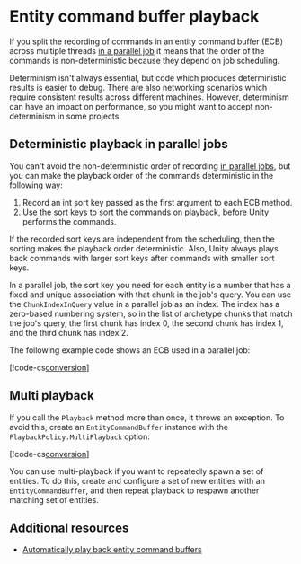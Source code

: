 # Entity command buffer playback

If you split the recording of commands in an entity command buffer (ECB) across multiple threads [in a parallel job](systems-entity-command-buffer-use.md#parallel-jobs) it means that the order of the commands is non-deterministic because they depend on job scheduling. 

Determinism isn't always essential, but code which produces deterministic results is easier to debug. There are also networking scenarios which require consistent results across different machines. However, determinism can have an impact on performance, so you might want to accept non-determinism in some projects.

## Deterministic playback in parallel jobs

You can't avoid the non-deterministic order of recording [in parallel jobs](systems-entity-command-buffer-use.md#parallel-jobs), but you can make the playback order of the commands deterministic in the following way:

1. Record an int sort key passed as the first argument to each ECB method.
1. Use the sort keys to sort the commands on playback, before Unity performs the commands.

If the recorded sort keys are independent from the scheduling, then the sorting makes the playback order deterministic. Also, Unity always plays back commands with larger sort keys after commands with smaller sort keys.

In a parallel job, the sort key you need for each entity is a number that has a fixed and unique association with that chunk in the job's query. You can use the `ChunkIndexInQuery` value in a parallel job as an index. The index has a zero-based numbering system, so in the list of archetype chunks that match the job's query, the first chunk has index 0, the second chunk has index 1, and the third chunk has index 2.

The following example code shows an ECB used in a parallel job:

[!code-cs[conversion](../DocCodeSamples.Tests/EntityCommandBuffers.cs#ecb_multi_threaded)]


## Multi playback

If you call the `Playback` method more than once, it throws an exception. To avoid this, create an `EntityCommandBuffer` instance with the `PlaybackPolicy.MultiPlayback` option:

[!code-cs[conversion](../DocCodeSamples.Tests/EntityCommandBuffers.cs#ecb_multi_playback)]

You can use multi-playback if you want to repeatedly spawn a set of entities. To do this, create and configure a set of new entities with an `EntityCommandBuffer`, and then repeat playback to respawn another matching set of entities.

## Additional resources

* [Automatically play back entity command buffers](systems-entity-command-buffer-automatic-playback.md)
